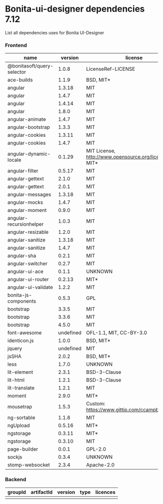 # Bonita-ui-designer dependencies 7.12


List all dependencies uses for Bonita UI-Designer

### Frontend

| name | version | license |
| ---- | ------- | ------- |
| @bonitasoft/query-selector | 1.0.8 | LicenseRef-LICENSE
ace-builds | 1.1.9 | BSD, MIT*
angular | 1.3.18 | MIT
angular | 1.4.7 | MIT
angular | 1.4.14 | MIT
angular | 1.8.0 | MIT
angular-animate | 1.4.7 | MIT
angular-bootstrap | 1.3.3 | MIT
angular-cookies | 1.3.11 | MIT
angular-cookies | 1.4.7 | MIT
angular-dynamic-locale | 0.1.29 | MIT License, http://www.opensource.org/licenses/MIT, MIT*
angular-filter | 0.5.17 | MIT
angular-gettext | 2.1.0 | MIT
angular-gettext | 2.0.1 | MIT
angular-messages | 1.3.18 | MIT
angular-mocks | 1.4.7 | MIT
angular-moment | 0.9.0 | MIT
angular-recursionhelper | 1.0.3 | MIT
angular-resizable | 1.2.0 | MIT
angular-sanitize | 1.3.18 | MIT
angular-sanitize | 1.4.7 | MIT
angular-sha | 0.2.1 | MIT
angular-switcher | 0.2.7 | MIT
angular-ui-ace | 0.1.1 | UNKNOWN
angular-ui-router | 0.2.13 | MIT*
angular-ui-validate | 1.2.2 | MIT
bonita-js-components | 0.5.3 | GPL
bootstrap | 3.3.5 | MIT
bootstrap | 3.3.6 | MIT
bootstrap | 4.5.0 | MIT
font-awesome | undefined | OFL-1.1, MIT, CC-BY-3.0
identicon.js | 1.0.0 | BSD, MIT*
jquery | undefined | MIT
jsSHA | 2.0.2 | BSD, MIT*
less | 1.7.0 | UNKNOWN
lit-element | 2.3.1 | BSD-3-Clause
lit-html | 1.2.1 | BSD-3-Clause
lit-translate | 1.2.1 | MIT
moment | 2.9.0 | MIT*
mousetrap | 1.5.3 | Custom: https://www.gittip.com/ccampbell
ng-sortable | 1.1.8 | MIT
ngUpload | 0.5.16 | MIT*
ngstorage | 0.3.11 | MIT*
ngstorage | 0.3.10 | MIT
page-builder | 0.0.1 | GPL-2.0
sockjs | 0.3.4 | UNKNOWN
stomp-websocket | 2.3.4 | Apache-2.0 |

### Backend

| groupId | artifactId | version | type | licences |
| ------- | ---------- | ------- | ---- | -------- |
|  |
